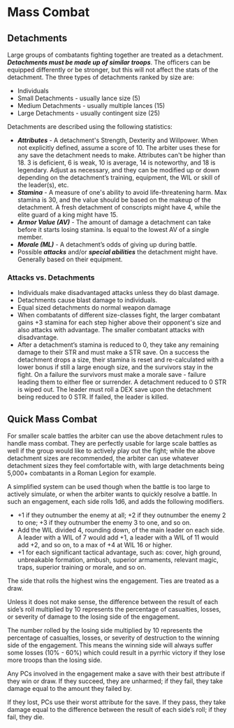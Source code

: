 # Mass Combat
## Detachments
Large groups of combatants fighting together are treated as a detachment. ***Detachments must be made up of similar troops***. The officers can be equipped differently or be stronger, but this will not affect the stats of the detachment. The three types of detachments ranked by size are:
- Individuals
- Small Detachments - usually lance size (5)
- Medium Detachments - usually multiple lances (15)
- Large Detachments - usually contingent size (25)

Detachments are described using the following statistics:
- ***Attributes*** - A detachment's Strength, Dexterity and Willpower. When not explicitly defined, assume a score of 10. The arbiter uses these for any save the detachment needs to make. Attributes can't be higher than 18. 3 is deficient, 6 is weak, 10 is average, 14 is noteworthy, and 18 is legendary. Adjust as necessary, and they can be modified up or down depending on the detachment’s training, equipment, the WIL or skill of the leader(s), etc.
- ***Stamina*** - A measure of one's ability to avoid life-threatening harm. Max stamina is 30, and the value should be based on the makeup of the detachment. A fresh detachment of conscripts might have 4, while the elite guard of a king might have 15.
- ***Armor Value (AV)*** - The amount of damage a detachment can take before it starts losing stamina. Is equal to the lowest AV of a single member.
- ***Morale (ML)*** - A detachment’s odds of giving up during battle.
- Possible ***attacks*** and/or ***special abilities*** the detachment might have. Generally based on their equipment.

### Attacks vs. Detachments
- Individuals make disadvantaged attacks unless they do blast damage.
- Detachments cause blast damage to individuals.
- Equal sized detachments do normal weapon damage
- When combatants of different size-classes fight, the larger combatant gains +3 stamina for each step higher above their opponent's size and also attacks with advantage. The smaller combatant attacks with disadvantage.
- After a detachment’s stamina is reduced to 0, they take any remaining damage to their STR and must make a STR save. On a success the detachment drops a size, their stamina is reset and re-calculated with a lower bonus if still a large enough size, and the survivors stay in the fight. On a failure the survivors must make a morale save - failure leading them to either flee or surrender. A detachment reduced to 0 STR is wiped out. The leader must roll a DEX save upon the detachment being reduced to 0 STR. If failed, the leader is killed.

## Quick Mass Combat
For smaller scale battles the arbiter can use the above detachment rules to handle mass combat. They are perfectly usable for large scale battles as well if the group would like to actively play out the fight; while the above detachment sizes are recommended, the arbiter can use whatever detachment sizes they feel comfortable with, with large detachments being 5,000+ combatants in a Roman Legion for example.

A simplified system can be used though when the battle is too large to actively simulate, or when the arbiter wants to quickly resolve a battle. In such an engagement, each side rolls 1d6, and adds the following modifiers.
- +1 if they outnumber the enemy at all; +2 if they outnumber the enemy 2 to one; +3 if they outnumber the enemy 3 to one, and so on.
- Add the WIL divided 4, rounding down, of the main leader on each side. A leader with a WIL of 7 would add +1, a leader with a WIL of 11 would add +2, and so on, to a max of +4 at WIL 16 or higher.
- +1 for each significant tactical advantage, such as: cover, high ground, unbreakable formation, ambush, superior armaments, relevant magic, traps, superior training or morale, and so on.

The side that rolls the highest wins the engagement. Ties are treated as a draw.

Unless it does not make sense, the difference between the result of each side’s roll multiplied by 10 represents the percentage of casualties, losses, or severity of damage to the losing side of the engagement.

The number rolled by the losing side multiplied by 10 represents the percentage of casualties, losses, or severity of destruction to the winning side of the engagement. This means the winning side will always suffer some losses (10% - 60%) which could result in a pyrrhic victory if they lose more troops than the losing side.

Any PCs involved in the engagement make a save with their best attribute if they win or draw. If they succeed, they are unharmed; if they fail, they take damage equal to the amount they failed by.

If they lost, PCs use their worst attribute for the save. If they pass, they take damage equal to the difference between the result of each side’s roll; if they fail, they die.